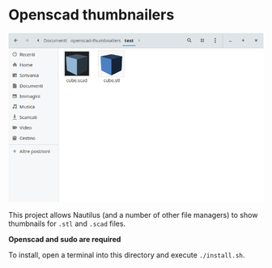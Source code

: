 # Openscad thumbnailers

![](screenshot.png)

This project allows Nautilus (and a number of other file managers) to show thumbnails for `.stl` and `.scad` files.

**Openscad and sudo are required**

To install, open a terminal into this directory and execute `./install.sh`.